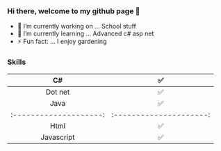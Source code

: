 ### Hi there, welcome to my github page 👋
- 🔭 I’m currently working on ... School stuff
- 🌱 I’m currently learning ... Advanced c# asp net
- ⚡ Fun fact: ... I enjoy gardening

### Skills 
| C#                   | :white_check_mark:    |   
|:--------------------:|:---------------------:|
| Dot net              | :white_check_mark:    |
| Java                 | :white_check_mark:    |
|:--------------------:|:---------------------:|
| Html                 | :white_check_mark:    |
| Javascript           | :white_check_mark:    |
